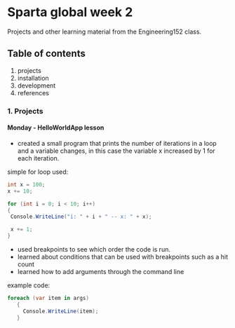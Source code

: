 # Sparta global week 2

Projects and other learning material from the Engineering152 class.

## Table of contents
1. projects
2. installation
3. development
4. references

### 1. Projects


#### Monday - HelloWorldApp lesson

* created a small program that prints the number of iterations in a loop and a variable changes, in this case the variable x increased by 1 for each iteration.

simple for loop used:
```C#
int x = 100;
x += 10;

for (int i = 0; i < 10; i++)
{
 Console.WriteLine("i: " + i + " -- x: " + x);

 x += 1;
}
```
- used breakpoints to see which order the code is run.
- learned about conditions that can be used with breakpoints such as a hit count
- learned how to add arguments through the command line

example code:
```c#
foreach (var item in args)
   {
     Console.WriteLine(item);
   }
```
